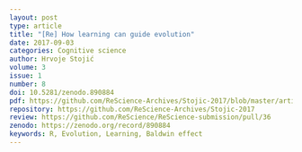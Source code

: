 ```yaml
---
layout: post
type: article
title: "[Re] How learning can guide evolution"
date: 2017-09-03
categories: Cognitive science
author: Hrvoje Stojić
volume: 3
issue: 1
number: 8
doi: 10.5281/zenodo.890884
pdf: https://github.com/ReScience-Archives/Stojic-2017/blob/master/article/Stojic-2017.pdf
repository: https://github.com/ReScience-Archives/Stojic-2017
review: https://github.com/ReScience/ReScience-submission/pull/36
zenodo: https://zenodo.org/record/890884
keywords: R, Evolution, Learning, Baldwin effect
---
```

